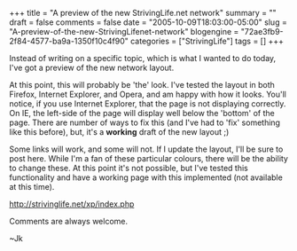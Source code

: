 +++
title = "A preview of the new StrivingLife.net network"
summary = ""
draft = false
comments = false
date = "2005-10-09T18:03:00-05:00"
slug = "A-preview-of-the-new-StrivingLifenet-network"
blogengine = "72ae3fb9-2f84-4577-ba9a-1350f10c4f90"
categories = ["StrivingLife"]
tags = []
+++

<p>
Instead of writing on a specific topic, which is what I wanted to do today, I&#39;ve got a preview of the new network layout.<!--more--><!--adsense-->
</p>
<p>
At this point, this will probably be &#39;the&#39; look.  I&#39;ve tested the layout in both Firefox, Internet Explorer, and Opera, and am happy with how it looks.  You&#39;ll notice, if you use Internet Explorer, that the page is not displaying correctly.  On IE, the left-side of the page will display well below the &#39;bottom&#39; of the page.  There are number of ways to fix this (and I&#39;ve had to &#39;fix&#39; something like this before), but, it&#39;s a <strong>working</strong> draft of the new layout ;)
</p>
<p>
Some links will work, and some will not.  If I update the layout, I&#39;ll be sure to post here.  While I&#39;m a fan of these particular colours, there will be the ability to change these.  At this point it&#39;s not possible, but I&#39;ve tested this functionality and have a working page with this implemented (not available at this time).
</p>
<p>
<a href="http://strivinglife.net/xp/">http://strivinglife.net/xp/index.php</a>
</p>
<p>
Comments are always welcome.
</p>
<p>
~Jk
</p>

